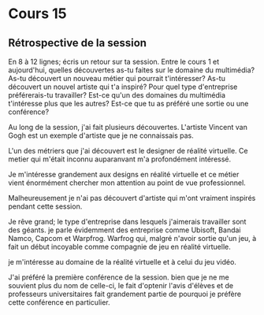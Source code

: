 # Cours 15
## Rétrospective de la session

En 8 à 12 lignes; écris un retour sur ta session. Entre le cours 1 et aujourd'hui, quelles découvertes as-tu faites sur le domaine du multimédia? As-tu découvert un nouveau métier qui pourrait t'intéresser? As-tu découvert un nouvel artiste qui t'a inspiré? Pour quel type d'entreprise préférerais-tu travailler? Est-ce qu'un des domaines du multimédia t'intéresse plus que les autres? Est-ce que tu as préféré une sortie ou une conférence? 

Au long de la session, j'ai fait plusieurs découvertes. L'artiste Vincent van Gogh est un exemple d'artiste que je ne connaissais pas.

L'un des métriers que j'ai découvert est le designer de réalité virtuelle. Ce metier qui m'était inconnu auparanvant m'a profondément intéressé.

Je m'intéresse grandement aux designs en réalité virtuelle et ce métier vient énormément chercher mon attention au point de vue professionnel.

Malheureusement je n'ai pas découvert d'artiste qui m'ont vraiment inspirés pendant cette session.

Je rêve grand; le type d'entreprise dans lesquels j'aimerais travailler sont des géants.
je parle évidemment des entreprise comme Ubisoft, Bandai Namco, Capcom et Warpfrog.
Warfrog qui, malgré n'avoir sortie qu'un jeu, à fait un début incoyable comme compagnie de jeu en réalité virtuelle.

je m'intéresse au domaine de la réalité virtuelle et à celui du jeu vidéo.

J'ai préféré la première conférence de la session. bien que je ne me souvient plus du nom de celle-ci, le fait d'optenir l'avis d'élèves et de professeurs universitaires fait grandement partie de pourquoi je préfère cette conférence en particulier.


